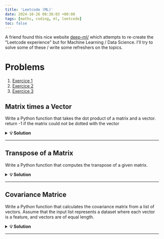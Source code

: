 ```yaml
---
title: 'Leetcode (ML)'
date: 2024-10-26 08:38:03 +00:00
tags: [maths, coding, ml, leetcode]
toc: false
---
```

<link rel="stylesheet" href="https://cdn.jsdelivr.net/npm/katex@0.13.18/dist/katex.min.css">
<script defer src="https://cdn.jsdelivr.net/npm/katex@0.13.18/dist/katex.min.js"></script>
<script defer src="https://cdn.jsdelivr.net/npm/katex@0.13.18/dist/contrib/auto-render.min.js"></script>
<script>
  document.addEventListener("DOMContentLoaded", function() {
    renderMathInElement(document.body, {
      delimiters: [
        {left: "$$", right: "$$", display: true},
        {left: "$", right: "$", display: false}
      ]
    });
  });
</script>

A friend found this nice website <a href="https://www.deep-ml.com/">deep-ml/</a> which attempts to re-create the "Leetcode experience" but for Machine Learning / Data Science. I'll try to solve some of these / write some refreshers on the topics.



# Problems

1. [Exercice 1](#matrix-times-vector)
2. [Exercice 2](#transpose-of-a-matrix)
3. [Exercice 3](#covariance-matrice)


## Matrix times a Vector

Write a Python function that takes the dot product of a matrix and a vector. return -1 if the matrix could not be dotted with the vector

<details>
 <summary><strong>💡 Solution</strong></summary>

```python

def matrix_dot_vector(a:list[list[int|float]], b:list[int|float])-> list[int|float]:
    # Check if the number of columns in the matrix is equal to the number of rows in the vector
    if len(a[0]) != len(b):
        return -1
    dot_prod = []
    for row in a:
        s = 0
        for c_row, b_i in zip(row, b):
            s+= c_row * b_i
        dot_prod.append(s)
    return dot_prod

```

If we assume that $a$ and $b$ are NumPy arrays, we have a dedicated operator for this : 

```python

# Matrix a and vector b
dot_prod = a @ b

# Equivalent to
dot_prod = [row @ b for row in a]
```

<br><br><strong>Learning points ? </strong><br>

- The @ operator

</details>

<hr>

## Transpose of a Matrix

Write a Python function that computes the transpose of a given matrix.

<details>
 <summary><strong>💡 Solution</strong></summary>


```python

def transpose_matrix(a: list[list[int|float]]) -> list[list[int|float]]:
    b = []
    for i in range(len(a[0])):
        new_row = []
        for j in range(len(a)):
            new_row.append(a[j][i])
        b.append(new_row)
    return b
```

Actually there is a neat pythonic way to do this using the `zip` function : 

```python

transposed = list(zip(*a))
```

`*a` unpacks every lists inside the main list (the rows of the matrix), `zip` as an iterator will then yield each index of the unpacked rows (tuple of the columns)...


If we assume that $a$ is a NumPy array :  

```python

# Matrix a and vector b
transposed = a.T
```

<br><br><strong>Learning points ? </strong><br>

- Pretty clever use of `zip` and `*` to transpose a matrix


</details>

<hr>

## Covariance Matrice

Write a Python function that calculates the covariance matrix from a list of vectors. Assume that the input list represents a dataset where each vector is a feature, and vectors are of equal length.

<details>
 <summary><strong>💡 Solution</strong></summary>


A bit of a mindfuck because the inputs are not in the usual ML format. Here we consider a list of $F$ features, each having $N$ samples. <br> For instance : 

$$
M = 
\begin{bmatrix}
\text{height}_1 & \text{height}_2 & \dots & \text{height}_N \\
\text{age}_1 & \text{age}_2 & \dots & \text{age}_N \\
\text{weight}_1 & \text{weight}_2 & \dots & \text{weight}_N \\
\end{bmatrix}
$$
<br>

In that case, the covariance matrix can be *estimated* as $\frac{1}{N - 1} MM^{T}$, where $M$ is a centered data matrix

```python

import numpy as np
def calculate_covariance_matrix(vectors: list[list[float]]) -> list[list[float]]:
	vectors = np.array(vectors)
	# Number of samples
	N = vectors.shape[1]
    # Mean of each features
	E = np.mean(vectors, axis=1)
    # Center each feature vector
	for i, mean in enumerate(E):
		vectors[i] = vectors[i] - mean
    # Final estimate
	covariance_matrix = (vectors @ vectors.T) / (N - 1)
	return covariance_matrix.tolist()
```

NumPy :<br>
```python
# rowvar=True because each row is a feature, usually in ML each column is a feature and each row a sample..
np.cov(vectors, rowvar=true)  
```
<br>

<br><br><strong>Learning points ? </strong><br>

- Why $\frac{1}{N - 1}$ ? Because we're estimating the covariance matrix from a sample, not the entire population (unbiased estimator). Otherwise, we would use $\frac{1}{N} MM^{T}$. <br>
- Since we have $F$ features, the covariance matrix is $F \times F$, where each entry $CoV[i, j]$ is the covariance between the $i^{th}$ and $j^{th}$ features. The diagonal will contain the variance of each feature (covariance with itself...).<br>
- The variance tells us how much a feature varies around its mean, the covariance tells us how much two features vary together (covariance positive if they vary together, negative if they vary in opposite directions).<br>
- The covariance matrix is symmetric (because the covariance between $i$ and $j$ is the same as the covariance between $j$ and $i$).<br>
- The covariance matrix is positive semi-definite by construction of the inner product $XX^{T}$ (all its eigenvalues are non-negative) <br>
- Used plenty in PCA (and other dimensionality reduction techniques), in finance (assets correlation / portfolio optimization) etc.


</details>

<hr>




